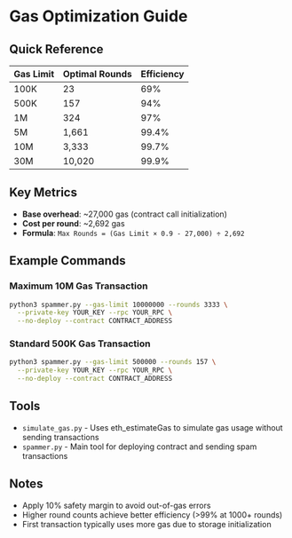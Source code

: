 # Gas Optimization Guide

## Quick Reference

| Gas Limit | Optimal Rounds | Efficiency |
|-----------|---------------|------------|
| 100K      | 23            | 69%        |
| 500K      | 157           | 94%        |
| 1M        | 324           | 97%        |
| 5M        | 1,661         | 99.4%      |
| 10M       | 3,333         | 99.7%      |
| 30M       | 10,020        | 99.9%      |

## Key Metrics
- **Base overhead**: ~27,000 gas (contract call initialization)
- **Cost per round**: ~2,692 gas
- **Formula**: `Max Rounds = (Gas Limit × 0.9 - 27,000) ÷ 2,692`

## Example Commands

### Maximum 10M Gas Transaction
```bash
python3 spammer.py --gas-limit 10000000 --rounds 3333 \
  --private-key YOUR_KEY --rpc YOUR_RPC \
  --no-deploy --contract CONTRACT_ADDRESS
```

### Standard 500K Gas Transaction
```bash
python3 spammer.py --gas-limit 500000 --rounds 157 \
  --private-key YOUR_KEY --rpc YOUR_RPC \
  --no-deploy --contract CONTRACT_ADDRESS
```

## Tools

- `simulate_gas.py` - Uses eth_estimateGas to simulate gas usage without sending transactions
- `spammer.py` - Main tool for deploying contract and sending spam transactions

## Notes
- Apply 10% safety margin to avoid out-of-gas errors
- Higher round counts achieve better efficiency (>99% at 1000+ rounds)
- First transaction typically uses more gas due to storage initialization